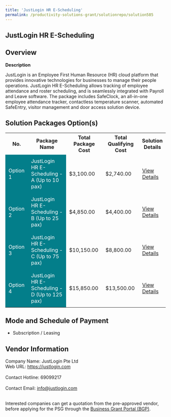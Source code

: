 ```yaml
---
title: 'JustLogin HR E-Scheduling'
permalink: /productivity-solutions-grant/solutionrepo/solution585
---
```


## JustLogin HR E-Scheduling

## Overview

**Description**

JustLogin is an Employee First Human Resource (HR) cloud platform that provides innovative technologies for businesses to manage their people operations. JustLogin HR E-Scheduling allows tracking of employee attendance and roster scheduling, and is seamlessly integrated with Payroll and Leave software. The package includes SafeClock, an all-in-one employee attendance tracker, contactless temperature scanner, automated SafeEntry, visitor management and door access solution device.

## Solution Packages Option(s)

<table>
<tr>
<th><b>No.</b></th>
<th><b>Package Name</b></th>
<th><b>Total Package Cost</b></th>
<th><b>Total Qualifying Cost</b></th>
<th><b>Solution Details</b></th>
</tr>
<tr>
<td style='padding: 10px; background-color: #037E8A; color: #FFFFFF;'>Option 1</td>
<td style='padding: 10px; background-color: #037E8A; color: #FFFFFF;'>JustLogin HR E-Scheduling - A (Up to 10 pax)</td>
<td style='padding: 10px;'>$3,100.00</td>
<td style='padding: 10px;'>$2,740.00</td>
<td style='padding: 10px;'><a href='/images/psg/Justlogin_E-Scheduling__20200766_Desensitised_Annex_3_Part_1.pdf' target='_blank'>View Details</a></td>
</tr>
<tr>
<td style='padding: 10px; background-color: #037E8A; color: #FFFFFF;'>Option 2</td>
<td style='padding: 10px; background-color: #037E8A; color: #FFFFFF;'>JustLogin HR E-Scheduling - B (Up to 25 pax)</td>
<td style='padding: 10px;'>$4,850.00</td>
<td style='padding: 10px;'>$4,400.00</td>
<td style='padding: 10px;'><a href='/images/psg/Justlogin_E-Scheduling__20200766_Desensitised_Annex_3_Part_2.pdf' target='_blank'>View Details</a></td>
</tr>
<tr>
<td style='padding: 10px; background-color: #037E8A; color: #FFFFFF;'>Option 3</td>
<td style='padding: 10px; background-color: #037E8A; color: #FFFFFF;'>JustLogin HR E-Scheduling - C (Up to 75 pax)</td>
<td style='padding: 10px;'>$10,150.00</td>
<td style='padding: 10px;'>$8,800.00</td>
<td style='padding: 10px;'><a href='/images/psg/Justlogin_E-Scheduling__20200766_Desensitised_Annex_3_Part_3.pdf' target='_blank'>View Details</a></td>
</tr>
<tr>
<td style='padding: 10px; background-color: #037E8A; color: #FFFFFF;'>Option 4</td>
<td style='padding: 10px; background-color: #037E8A; color: #FFFFFF;'>JustLogin HR E-Scheduling - D (Up to 125 pax)</td>
<td style='padding: 10px;'>$15,850.00</td>
<td style='padding: 10px;'>$13,500.00</td>
<td style='padding: 10px;'><a href='/images/psg/Justlogin_E-Scheduling__20200766_Desensitised_Annex_3_Part_4.pdf' target='_blank'>View Details</a></td>
</tr>
</table>

## Mode and Schedule of Payment

 - Subscription / Leasing

## Vendor Information

 Company Name: JustLogin Pte Ltd<br>Web URL: https://justlogin.com <br><br>Contact Hotline: 69099217 <br><br>Contact Email: info@justlogin.com <br><br>

Interested companies can get a quotation from the pre-approved vendor, before applying for the PSG through the <a href='https://www.businessgrants.gov.sg/' target='_blank' rel='noopener'>Business Grant Portal (BGP)</a>.

<script src="/jquery/resize-tables.js"></script>
